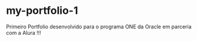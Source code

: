 # my-portfolio-1
Primeiro Portfolio desenvolvido para o programa ONE da Oracle em parceria com a Alura !!!
